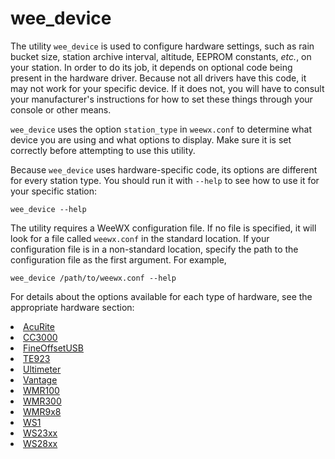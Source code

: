 # wee_device

The utility `wee_device` is used to configure hardware settings, such as rain
bucket size, station archive interval, altitude, EEPROM constants, <i>etc.</i>,
on your station. In order to do its job, it depends on optional code being
present in the hardware driver. Because not all drivers have this code, it may
not work for your specific device. If it does not, you will have to consult
your manufacturer's instructions for how to set these things through your
console or other means.

`wee_device` uses the option `station_type` in `weewx.conf` to determine what
device you are using and what options to display. Make sure it is set correctly
before attempting to use this utility.

Because `wee_device` uses hardware-specific code, its options are different for
every station type. You should run it with `--help` to see how to use it for
your specific station:

```
wee_device --help
```

The utility requires a WeeWX configuration file. If no file is specified, it
will look for a file called `weewx.conf` in the standard location. If your
configuration file is in a non-standard location, specify the path to the
configuration file as the first argument. For example,

```
wee_device /path/to/weewx.conf --help
```

For details about the options available for each type of hardware, see the
appropriate hardware section:


<li><a href="../hardware.htm#acurite_notes">AcuRite</a></li>
<li><a href="../hardware.htm#cc3000_notes">CC3000</a></li>
<li><a href="../hardware.htm#fousb_notes">FineOffsetUSB</a></li>
<li><a href="../hardware.htm#te923_notes">TE923</a></li>
<li><a href="../hardware.htm#ultimeter_notes">Ultimeter</a></li>
<li><a href="../hardware.htm#vantage_notes">Vantage</a></li>
<li><a href="../hardware.htm#wmr100_notes">WMR100</a></li>
<li><a href="../hardware.htm#wmr300_notes">WMR300</a></li>
<li><a href="../hardware.htm#wmr9x8_notes">WMR9x8</a></li>
<li><a href="../hardware.htm#ws1_notes">WS1</a></li>
<li><a href="../hardware.htm#ws23xx_notes">WS23xx</a></li>
<li><a href="../hardware.htm#ws28xx_notes">WS28xx</a></li>
